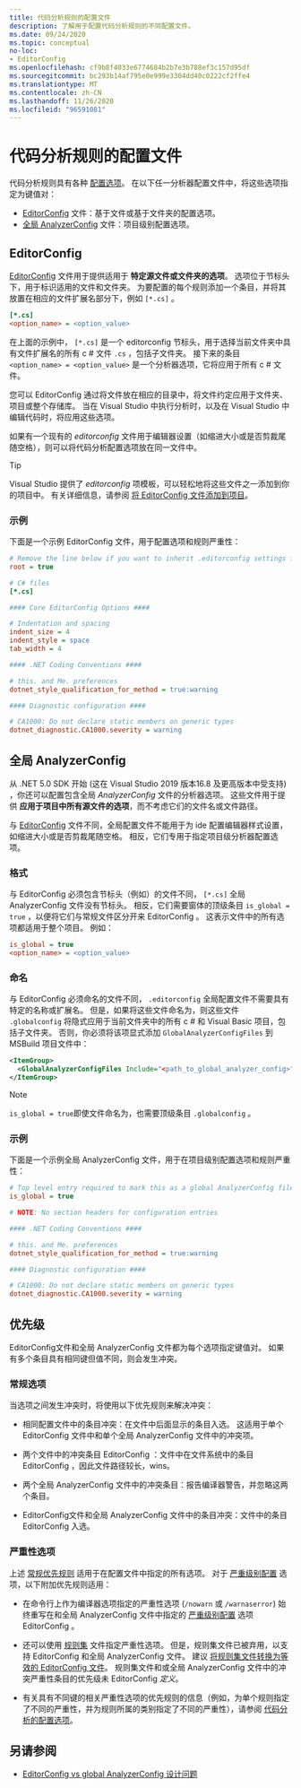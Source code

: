 ```yaml
---
title: 代码分析规则的配置文件
description: 了解用于配置代码分析规则的不同配置文件。
ms.date: 09/24/2020
ms.topic: conceptual
no-loc:
- EditorConfig
ms.openlocfilehash: cf9b8f4033e6774684b2b7e3b788ef3c157d95df
ms.sourcegitcommit: bc293b14af795e0e999e3304dd40c0222cf2ffe4
ms.translationtype: MT
ms.contentlocale: zh-CN
ms.lasthandoff: 11/26/2020
ms.locfileid: "96591081"
---
```

# <a name="configuration-files-for-code-analysis-rules"></a>代码分析规则的配置文件

代码分析规则具有各种 [配置选项](configuration-options.md)。 在以下任一分析器配置文件中，将这些选项指定为键值对：

- [EditorConfig](#editorconfig) 文件：基于文件或基于文件夹的配置选项。
- [全局 AnalyzerConfig](#global-analyzerconfig) 文件：项目级别配置选项。

## EditorConfig

[EditorConfig](/visualstudio/ide/create-portable-custom-editor-options) 文件用于提供适用于 **特定源文件或文件夹的选项**。 选项位于节标头下，用于标识适用的文件和文件夹。 为要配置的每个规则添加一个条目，并将其放置在相应的文件扩展名部分下，例如 `[*.cs]` 。

```ini
[*.cs]
<option_name> = <option_value>
```

在上面的示例中， `[*.cs]` 是一个 editorconfig 节标头，用于选择当前文件夹中具有文件扩展名的所有 c # 文件 `.cs` ，包括子文件夹。 接下来的条目 `<option_name> = <option_value>` 是一个分析器选项，它将应用于所有 c # 文件。

您可以 EditorConfig 通过将文件放在相应的目录中，将文件约定应用于文件夹、项目或整个存储库。 当在 Visual Studio 中执行分析时，以及在 Visual Studio 中编辑代码时，将应用这些选项。

如果有一个现有的 *editorconfig* 文件用于编辑器设置（如缩进大小或是否剪裁尾随空格），则可以将代码分析配置选项放在同一文件中。

> [!TIP]
> Visual Studio 提供了 *editorconfig* 项模板，可以轻松地将这些文件之一添加到你的项目中。 有关详细信息，请参阅 [将 EditorConfig 文件添加到项目](/visualstudio/ide/create-portable-custom-editor-options#add-an-editorconfig-file-to-a-project)。

### <a name="example"></a>示例

下面是一个示例 EditorConfig 文件，用于配置选项和规则严重性：

```ini
# Remove the line below if you want to inherit .editorconfig settings from higher directories
root = true

# C# files
[*.cs]

#### Core EditorConfig Options ####

# Indentation and spacing
indent_size = 4
indent_style = space
tab_width = 4

#### .NET Coding Conventions ####

# this. and Me. preferences
dotnet_style_qualification_for_method = true:warning

#### Diagnostic configuration ####

# CA1000: Do not declare static members on generic types
dotnet_diagnostic.CA1000.severity = warning
```

## <a name="global-analyzerconfig"></a>全局 AnalyzerConfig

从 .NET 5.0 SDK 开始 (这在 Visual Studio 2019 版本16.8 及更高版本中受支持) ，你还可以配置包含全局 _AnalyzerConfig_ 文件的分析器选项。 这些文件用于提供 **应用于项目中所有源文件的选项**，而不考虑它们的文件名或文件路径。

与 [EditorConfig](#editorconfig) 文件不同，全局配置文件不能用于为 ide 配置编辑器样式设置，如缩进大小或是否剪裁尾随空格。 相反，它们专用于指定项目级分析器配置选项。

### <a name="format"></a>格式

与 EditorConfig 必须包含节标头（例如）的文件不同， `[*.cs]` 全局 AnalyzerConfig 文件没有节标头。 相反，它们需要窗体的顶级条目 `is_global = true` ，以便将它们与常规文件区分开来 EditorConfig 。 这表示文件中的所有选项都适用于整个项目。 例如：

```ini
is_global = true
<option_name> = <option_value>
```

### <a name="naming"></a>命名

与 EditorConfig 必须命名的文件不同， `.editorconfig` 全局配置文件不需要具有特定的名称或扩展名。 但是，如果将这些文件命名为，则这些文件 `.globalconfig` 将隐式应用于当前文件夹中的所有 c # 和 Visual Basic 项目，包括子文件夹。 否则，你必须将该项显式添加 `GlobalAnalyzerConfigFiles` 到 MSBuild 项目文件中：

```xml
<ItemGroup>
  <GlobalAnalyzerConfigFiles Include="<path_to_global_analyzer_config>" />
</ItemGroup>
```

> [!NOTE]
> `is_global = true`即使文件命名为，也需要顶级条目 `.globalconfig` 。

### <a name="example"></a>示例

下面是一个示例全局 AnalyzerConfig 文件，用于在项目级别配置选项和规则严重性：

```ini
# Top level entry required to mark this as a global AnalyzerConfig file
is_global = true

# NOTE: No section headers for configuration entries

#### .NET Coding Conventions ####

# this. and Me. preferences
dotnet_style_qualification_for_method = true:warning

#### Diagnostic configuration ####

# CA1000: Do not declare static members on generic types
dotnet_diagnostic.CA1000.severity = warning
```

## <a name="precedence"></a>优先级

EditorConfig文件和全局 AnalyzerConfig 文件都为每个选项指定键值对。 如果有多个条目具有相同键但值不同，则会发生冲突。

### <a name="general-options"></a>常规选项

当选项之间发生冲突时，将使用以下优先规则来解决冲突：

- 相同配置文件中的条目冲突：在文件中后面显示的条目入选。 这适用于单个 EditorConfig 文件中和单个全局 AnalyzerConfig 文件中的冲突项。

- 两个文件中的冲突条目 EditorConfig ：文件中在文件系统中的条目 EditorConfig ，因此文件路径较长，wins。

- 两个全局 AnalyzerConfig 文件中的冲突条目：报告编译器警告，并忽略这两个条目。

- EditorConfig文件和全局 AnalyzerConfig 文件中的条目冲突：文件中的条目 EditorConfig 入选。

### <a name="severity-options"></a>严重性选项

上述 [常规优先规则](#general-options) 适用于在配置文件中指定的所有选项。 对于 [严重级别配置](configuration-options.md#severity-level) 选项，以下附加优先规则适用：

- 在命令行上作为编译器选项指定的严重性选项 (`/nowarn` 或 `/warnaserror`) 始终重写在和全局 AnalyzerConfig 文件中指定的 [严重级别配置](configuration-options.md#severity-level) 选项 EditorConfig 。

- 还可以使用 [规则集](/visualstudio/code-quality/using-rule-sets-to-group-code-analysis-rules) 文件指定严重性选项。 但是，规则集文件已被弃用，以支持 EditorConfig 和全局 AnalyzerConfig 文件。 建议 [将规则集文件转换为等效的 EditorConfig 文件](/visualstudio/code-quality/use-roslyn-analyzers#convert-an-existing-ruleset-file-to-editorconfig-file)。 规则集文件和或全局 AnalyzerConfig 文件中的冲突严重性条目的优先级未 EditorConfig _定义_。

- 有关具有不同键的相关严重性选项的优先规则的信息（例如，为单个规则指定了不同的严重性，并为规则所属的类别指定了不同的严重性），请参阅 [代码分析的配置选项](configuration-options.md#precedence)。

## <a name="see-also"></a>另请参阅

- [EditorConfig vs global AnalyzerConfig 设计问题](https://github.com/dotnet/roslyn/issues/47707)
